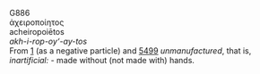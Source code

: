<body>
  <p>G886<br>  ἀχειροποίητος  <br> acheiropoiētos  <br><i>akh-i-rop-oy‘-ay-tos </i><br>From <a href="g0001.htm">1</a> (as a negative particle) and <a href="g5499.htm">5499</a>  <i>unmanufactured</i>, that is, <i>inartificial:</i> - made without (not made with) hands.<br></p>
 </body>